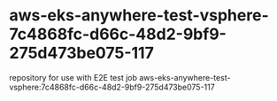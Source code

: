 # aws-eks-anywhere-test-vsphere-7c4868fc-d66c-48d2-9bf9-275d473be075-117
repository for use with E2E test job aws-eks-anywhere-test-vsphere:7c4868fc-d66c-48d2-9bf9-275d473be075-117
